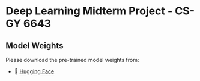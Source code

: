 # Deep Learning Midterm Project - CS-GY 6643

## Model Weights

Please download the pre-trained model weights from:
- 🤗 [Hugging Face]([https://huggingface.co/YOUR_USERNAME/dl_midterm](https://huggingface.co/carrotoxic/dl_midterm)) 
